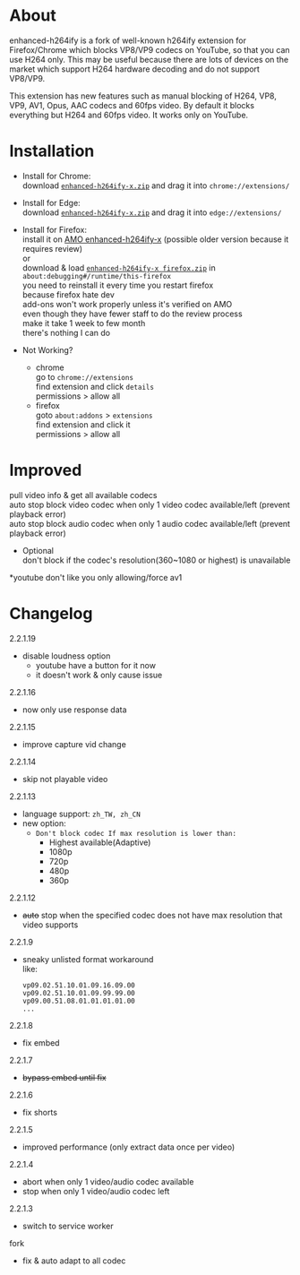 # About
enhanced-h264ify is a fork of well-known h264ify extension for Firefox/Chrome which blocks VP8/VP9 codecs on YouTube, so that you can use H264 only. This may be useful because there are lots of devices on the market which support H264 hardware decoding and do not support VP8/VP9.

This extension has new features such as manual blocking of H264, VP8, VP9, AV1, Opus, AAC codecs and 60fps video. By default it blocks everything but H264 and 60fps video.
It works only on YouTube.

# Installation
* Install for Chrome:  
download [`enhanced-h264ify-x.zip`](https://github.com/x94fujo6rpg/enhanced-h264ify-x/raw/refs/heads/master/pkg/enhanced-h264ify-x.zip) and drag it into `chrome://extensions/`  
  
* Install for Edge:  
download [`enhanced-h264ify-x.zip`](https://github.com/x94fujo6rpg/enhanced-h264ify-x/raw/refs/heads/master/pkg/enhanced-h264ify-x.zip) and drag it into `edge://extensions/`  
  
* Install for Firefox:  
install it on [AMO enhanced-h264ify-x](https://addons.mozilla.org/firefox/addon/enhanced-h264ify-x/) (possible older version because it requires review)  
or  
download & load [`enhanced-h264ify-x firefox.zip`](https://github.com/x94fujo6rpg/enhanced-h264ify-x/raw/refs/heads/master/pkg/enhanced-h264ify-x%20firefox.zip) in `about:debugging#/runtime/this-firefox`  
you need to reinstall it every time you restart firefox  
because firefox hate dev  
add-ons won't work properly unless it's verified on AMO  
even though they have fewer staff to do the review process  
make it take 1 week to few month  
there's nothing I can do  

* Not Working?
  * chrome  
    go to `chrome://extensions`  
    find extension and click `details`  
    permissions > allow all  
  * firefox  
    goto `about:addons` > `extensions`  
    find extension and click it  
    permissions > allow all  

# Improved

pull video info & get all available codecs  
auto stop block video codec when only 1 video codec available/left (prevent playback error)  
auto stop block audio codec when only 1 audio codec available/left (prevent playback error)  

* Optional  
don't block if the codec's resolution(360~1080 or highest) is unavailable  

\*youtube don't like you only allowing/force av1  

# Changelog

2.2.1.19
* disable loudness option
  * youtube have a button for it now
  * it doesn't work & only cause issue

2.2.1.16
* now only use response data

2.2.1.15
* improve capture vid change

2.2.1.14
* skip not playable video

2.2.1.13
* language support: `zh_TW, zh_CN`
* new option: 
  * `Don't block codec If max resolution is lower than:` 
    * Highest available(Adaptive)
    * 1080p
    * 720p
    * 480p
    * 360p

2.2.1.12
* ~~auto~~ stop when the specified codec does not have max resolution that video supports

2.2.1.9
* sneaky unlisted format workaround  
  like:
  ```
  vp09.02.51.10.01.09.16.09.00
  vp09.02.51.10.01.09.99.99.00
  vp09.00.51.08.01.01.01.01.00
  ...
  ```

2.2.1.8
* fix embed

2.2.1.7
* ~~bypass embed until fix~~

2.2.1.6
* fix shorts

2.2.1.5
* improved performance (only extract data once per video)

2.2.1.4
* abort when only 1 video/audio codec available
* stop when only 1 video/audio codec left

2.2.1.3
* switch to service worker

fork
* fix & auto adapt to all codec
